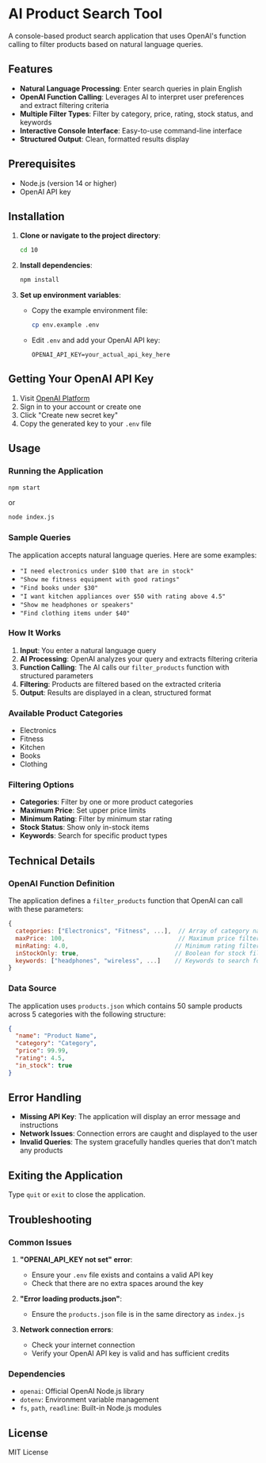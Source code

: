 # AI Product Search Tool

A console-based product search application that uses OpenAI's function calling to filter products based on natural language queries.

## Features

- **Natural Language Processing**: Enter search queries in plain English
- **OpenAI Function Calling**: Leverages AI to interpret user preferences and extract filtering criteria
- **Multiple Filter Types**: Filter by category, price, rating, stock status, and keywords
- **Interactive Console Interface**: Easy-to-use command-line interface
- **Structured Output**: Clean, formatted results display

## Prerequisites

- Node.js (version 14 or higher)
- OpenAI API key

## Installation

1. **Clone or navigate to the project directory**:
   ```bash
   cd 10
   ```

2. **Install dependencies**:
   ```bash
   npm install
   ```

3. **Set up environment variables**:
   - Copy the example environment file:
     ```bash
     cp env.example .env
     ```
   - Edit `.env` and add your OpenAI API key:
     ```
     OPENAI_API_KEY=your_actual_api_key_here
     ```

## Getting Your OpenAI API Key

1. Visit [OpenAI Platform](https://platform.openai.com/api-keys)
2. Sign in to your account or create one
3. Click "Create new secret key"
4. Copy the generated key to your `.env` file

## Usage

### Running the Application

```bash
npm start
```

or

```bash
node index.js
```

### Sample Queries

The application accepts natural language queries. Here are some examples:

- `"I need electronics under $100 that are in stock"`
- `"Show me fitness equipment with good ratings"`
- `"Find books under $30"`
- `"I want kitchen appliances over $50 with rating above 4.5"`
- `"Show me headphones or speakers"`
- `"Find clothing items under $40"`

### How It Works

1. **Input**: You enter a natural language query
2. **AI Processing**: OpenAI analyzes your query and extracts filtering criteria
3. **Function Calling**: The AI calls our `filter_products` function with structured parameters
4. **Filtering**: Products are filtered based on the extracted criteria
5. **Output**: Results are displayed in a clean, structured format

### Available Product Categories

- Electronics
- Fitness
- Kitchen
- Books
- Clothing

### Filtering Options

- **Categories**: Filter by one or more product categories
- **Maximum Price**: Set upper price limits
- **Minimum Rating**: Filter by minimum star rating
- **Stock Status**: Show only in-stock items
- **Keywords**: Search for specific product types

## Technical Details

### OpenAI Function Definition

The application defines a `filter_products` function that OpenAI can call with these parameters:

```javascript
{
  categories: ["Electronics", "Fitness", ...],  // Array of category names
  maxPrice: 100,                                // Maximum price filter
  minRating: 4.0,                              // Minimum rating filter
  inStockOnly: true,                           // Boolean for stock filter
  keywords: ["headphones", "wireless", ...]    // Keywords to search for
}
```

### Data Source

The application uses `products.json` which contains 50 sample products across 5 categories with the following structure:

```json
{
  "name": "Product Name",
  "category": "Category",
  "price": 99.99,
  "rating": 4.5,
  "in_stock": true
}
```

## Error Handling

- **Missing API Key**: The application will display an error message and instructions
- **Network Issues**: Connection errors are caught and displayed to the user
- **Invalid Queries**: The system gracefully handles queries that don't match any products

## Exiting the Application

Type `quit` or `exit` to close the application.

## Troubleshooting

### Common Issues

1. **"OPENAI_API_KEY not set" error**:
   - Ensure your `.env` file exists and contains a valid API key
   - Check that there are no extra spaces around the key

2. **"Error loading products.json"**:
   - Ensure the `products.json` file is in the same directory as `index.js`

3. **Network connection errors**:
   - Check your internet connection
   - Verify your OpenAI API key is valid and has sufficient credits

### Dependencies

- `openai`: Official OpenAI Node.js library
- `dotenv`: Environment variable management
- `fs`, `path`, `readline`: Built-in Node.js modules

## License

MIT License 